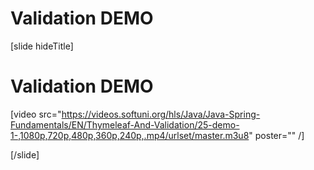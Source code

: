 # Validation DEMO

[slide hideTitle]

# Validation DEMO

[video src="https://videos.softuni.org/hls/Java/Java-Spring-Fundamentals/EN/Thymeleaf-And-Validation/25-demo-1-,1080p,720p,480p,360p,240p,.mp4/urlset/master.m3u8" poster="" /]

[/slide]


